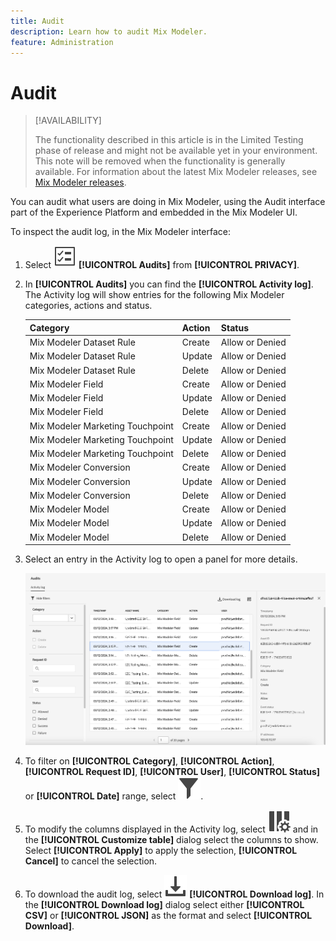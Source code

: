 ```yaml
---
title: Audit
description: Learn how to audit Mix Modeler.
feature: Administration
---
```

# Audit

>[!AVAILABILITY]
>
>The functionality described in this article is in the Limited Testing phase of release and might not be available yet in your environment. This note will be removed when the functionality is generally available. For information about the latest Mix Modeler releases, see [Mix Modeler releases](/help/releases/latest.md).

You can audit what users are doing in Mix Modeler, using the Audit interface part of the Experience Platform and embedded in the Mix Modeler UI.

To inspect the audit log, in the Mix Modeler interface:

1. Select ![Task List](../assets/icons/TaskList.svg) **[!UICONTROL Audits]** from **[!UICONTROL PRIVACY]**.

1. In **[!UICONTROL Audits]** you can find the **[!UICONTROL Activity log]**. The Activity log will show entries for the following Mix Modeler categories, actions and status. 

   | Category | Action | Status |
   |---|---|---|
   | Mix Modeler Dataset Rule | Create | Allow or Denied |
   | Mix Modeler Dataset Rule | Update | Allow or Denied |
   | Mix Modeler Dataset Rule | Delete | Allow or Denied |
   | Mix Modeler Field | Create | Allow or Denied |
   | Mix Modeler Field | Update | Allow or Denied |
   | Mix Modeler Field | Delete | Allow or Denied |
   | Mix Modeler Marketing Touchpoint | Create | Allow or Denied |
   | Mix Modeler Marketing Touchpoint | Update | Allow or Denied |
   | Mix Modeler Marketing Touchpoint | Delete | Allow or Denied |
   | Mix Modeler Conversion | Create | Allow or Denied |
   | Mix Modeler Conversion | Update | Allow or Denied |
   | Mix Modeler Conversion | Delete | Allow or Denied |
   | Mix Modeler Model | Create | Allow or Denied |
   | Mix Modeler Model | Update | Allow or Denied |
   | Mix Modeler Model | Delete | Allow or Denied |

1. Select an entry in the Activity log to open a panel for more details.

   ![Mix Modeler Audit](../assets/mix-modeler-audit.png)

1. To filter on **[!UICONTROL Category]**, **[!UICONTROL Action]**, **[!UICONTROL Request ID]**, **[!UICONTROL User]**, **[!UICONTROL Status]** or **[!UICONTROL Date]** range, select ![Filter](../assets/icons/Filter.svg).

1. To modify the columns displayed in the Activity log, select ![Columns](../assets/icons/ColumnSetting.svg) and in the **[!UICONTROL Customize table]** dialog select the columns to show. Select **[!UICONTROL Apply]** to apply the selection, **[!UICONTROL Cancel]** to cancel the selection.

1. To download the audit log, select ![Download](../assets/icons/Download.svg) **[!UICONTROL Download log]**. In the **[!UICONTROL Download log]** dialog select either **[!UICONTROL CSV]** or **[!UICONTROL JSON]** as the format and select **[!UICONTROL Download]**.

